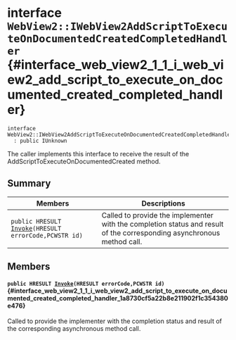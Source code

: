 # interface `WebView2::IWebView2AddScriptToExecuteOnDocumentedCreatedCompletedHandler` {#interface_web_view2_1_1_i_web_view2_add_script_to_execute_on_documented_created_completed_handler}

```
interface WebView2::IWebView2AddScriptToExecuteOnDocumentedCreatedCompletedHandler
  : public IUnknown
```  

The caller implements this interface to receive the result of the AddScriptToExecuteOnDocumentedCreated method.

## Summary

 Members                        | Descriptions                                
--------------------------------|---------------------------------------------
`public HRESULT `[`Invoke`](#interface_web_view2_1_1_i_web_view2_add_script_to_execute_on_documented_created_completed_handler_1a8730cf5a22b8e211902f1c354380e476)`(HRESULT errorCode,PCWSTR id)` | Called to provide the implementer with the completion status and result of the corresponding asynchronous method call.

## Members

#### `public HRESULT `[`Invoke`](#interface_web_view2_1_1_i_web_view2_add_script_to_execute_on_documented_created_completed_handler_1a8730cf5a22b8e211902f1c354380e476)`(HRESULT errorCode,PCWSTR id)` {#interface_web_view2_1_1_i_web_view2_add_script_to_execute_on_documented_created_completed_handler_1a8730cf5a22b8e211902f1c354380e476}

Called to provide the implementer with the completion status and result of the corresponding asynchronous method call.

